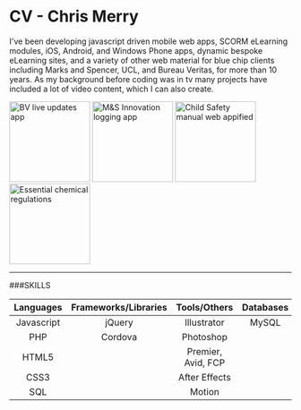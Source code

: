# CV - Chris Merry
I've been developing javascript driven mobile web apps, SCORM eLearning modules, iOS, Android, and Windows Phone apps, dynamic bespoke eLearning sites, and a variety of other web material for blue chip clients including Marks and Spencer, UCL, and Bureau Veritas, for more than 10 years. As my background before coding was in tv many projects have included a lot of video content, which I can also create.

<img src='http://upland.myzen.co.uk/images/cv/BVSmart_LogoCM_358sq.png' width="144px" title="BV live updates app">
<img src='http://upland.myzen.co.uk/images/cv/innovation_144_icon.png' width="144px" title="M&S Innovation logging app">
<img src='http://upland.myzen.co.uk/images/cv/CS_icon_144.png' width="144px" title="Child Safety manual web appified">
<img src='http://upland.myzen.co.uk/images/cv/ECP_144_icon.png' width="144px" title="Essential chemical regulations">
<hr>
###SKILLS

| Languages | Frameworks/Libraries |     Tools/Others | Databases |
|:---------:|:--------------------:|:------------:    |:---------:|
| Javascript| jQuery               | Illustrator      | MySQL    |
| PHP       |  Cordova             |   Photoshop      |          |
| HTML5     |                      |Premier, Avid, FCP|          |
| CSS3      |                      |   After Effects  |          |
| SQL       |                      |       Motion     |          |

